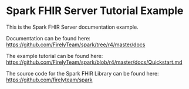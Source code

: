 # Spark FHIR Server Tutorial Example
This is the Spark FHIR Server documentation example.

Documentation can be found here: https://github.com/FirelyTeam/spark/tree/r4/master/docs

The example tutorial can be found here: https://github.com/FirelyTeam/spark/blob/r4/master/docs/Quickstart.md

The source code for the Spark FHIR Library can be found here: https://github.com/firelyteam/spark
